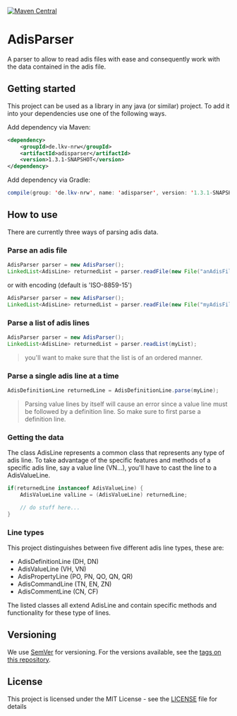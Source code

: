 [![Maven Central](https://maven-badges.herokuapp.com/maven-central/de.lkv-nrw/adisparser/badge.svg)](https://maven-badges.herokuapp.com/maven-central/de.lkv-nrw/adisparser)

# AdisParser

A parser to allow to read adis files with ease and consequently work with the data contained in the adis file.

## Getting started

This project can be used as a library in any java (or similar) project. To add it into your dependencies use one of the following ways.

Add dependency via Maven:
```xml
<dependency>
    <groupId>de.lkv-nrw</groupId>
    <artifactId>adisparser</artifactId>
    <version>1.3.1-SNAPSHOT</version>
</dependency>
```

Add dependency via Gradle:
```java
compile(group: 'de.lkv-nrw', name: 'adisparser', version: '1.3.1-SNAPSHOT')
```

## How to use

There are currently three ways of parsing adis data.

### Parse an adis file

```java
AdisParser parser = new AdisParser();
LinkedList<AdisLine> returnedList = parser.readFile(new File("anAdisFile.ads"));
```

or with encoding (default is 'ISO-8859-15')

```java
AdisParser parser = new AdisParser();
LinkedList<AdisLine> returnedList = parser.readFile(new File("myAdisFile.ads"), "UTF-8");
```

### Parse a list of adis lines

```java
AdisParser parser = new AdisParser();
LinkedList<AdisLine> returnedList = parser.readList(myList);
```

> you'll want to make sure that the list is of an ordered manner.

### Parse a single adis line at a time

```java
AdisDefinitionLine returnedLine = AdisDefinitionLine.parse(myLine);
```

> Parsing value lines by itself will cause an error since a value line must be followed by a definition line. So make sure to first parse a definition line.

### Getting the data

The class AdisLine represents a common class that represents any type of adis line. To take advantage of the specific features and methods of a specific adis line, say a value line (VN...), you'll have to cast the line to a AdisValueLine.

```java
if(returnedLine instanceof AdisValueLine) {
    AdisValueLine valLine = (AdisValueLine) returnedLine;

    // do stuff here...
}
```

### Line types

This project distinguishes between five different adis line types, these are:

* AdisDefinitionLine (DH, DN)
* AdisValueLine (VH, VN)
* AdisPropertyLine (PO, PN, QO, QN, QR)
* AdisCommandLine (TN, EN, ZN)
* AdisCommentLine (CN, CF)

The listed classes all extend AdisLine and contain specific methods and functionality for these type of lines.

## Versioning

We use [SemVer](http://semver.org/) for versioning. For the versions available, see the [tags on this repository](https://github.com/LKV-NRW/adisparser/tags).

## License

This project is licensed under the MIT License - see the [LICENSE](LICENSE) file for details
